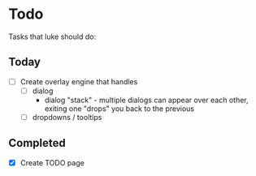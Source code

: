 # Todo

Tasks that luke should do:

## Today

  - [ ] Create overlay engine that handles
    - [ ] dialog
      - dialog "stack" - multiple dialogs can appear over each other, exiting one "drops" you
      back to the previous
    - [ ] dropdowns / tooltips

## Completed

  - [x] Create TODO page